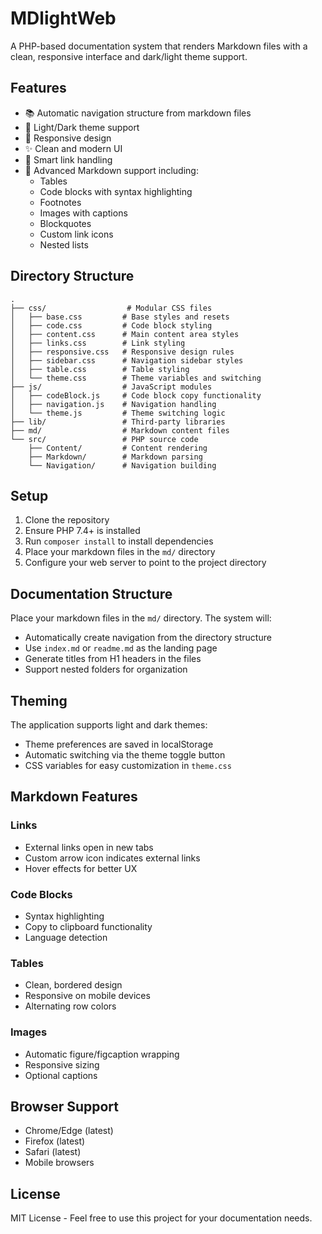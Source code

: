# MDlightWeb
A PHP-based documentation system that renders Markdown files with a clean, responsive interface and dark/light theme support.

## Features

- 📚 Automatic navigation structure from markdown files
- 🎨 Light/Dark theme support
- 📱 Responsive design
- ✨ Clean and modern UI
- 🔗 Smart link handling
- 📝 Advanced Markdown support including:
  - Tables
  - Code blocks with syntax highlighting
  - Footnotes
  - Images with captions
  - Blockquotes
  - Custom link icons
  - Nested lists

## Directory Structure

```
.
├── css/                  # Modular CSS files
│   ├── base.css         # Base styles and resets
│   ├── code.css         # Code block styling
│   ├── content.css      # Main content area styles
│   ├── links.css        # Link styling
│   ├── responsive.css   # Responsive design rules
│   ├── sidebar.css      # Navigation sidebar styles
│   ├── table.css        # Table styling
│   └── theme.css        # Theme variables and switching
├── js/                  # JavaScript modules
│   ├── codeBlock.js     # Code block copy functionality
│   ├── navigation.js    # Navigation handling
│   └── theme.js         # Theme switching logic
├── lib/                 # Third-party libraries
├── md/                  # Markdown content files
└── src/                 # PHP source code
    ├── Content/         # Content rendering
    ├── Markdown/        # Markdown parsing
    └── Navigation/      # Navigation building
```

## Setup

1. Clone the repository
2. Ensure PHP 7.4+ is installed
3. Run `composer install` to install dependencies
4. Place your markdown files in the `md/` directory
5. Configure your web server to point to the project directory

## Documentation Structure

Place your markdown files in the `md/` directory. The system will:
- Automatically create navigation from the directory structure
- Use `index.md` or `readme.md` as the landing page
- Generate titles from H1 headers in the files
- Support nested folders for organization

## Theming

The application supports light and dark themes:
- Theme preferences are saved in localStorage
- Automatic switching via the theme toggle button
- CSS variables for easy customization in `theme.css`

## Markdown Features

### Links
- External links open in new tabs
- Custom arrow icon indicates external links
- Hover effects for better UX

### Code Blocks
- Syntax highlighting
- Copy to clipboard functionality
- Language detection

### Tables
- Clean, bordered design
- Responsive on mobile devices
- Alternating row colors

### Images
- Automatic figure/figcaption wrapping
- Responsive sizing
- Optional captions

## Browser Support

- Chrome/Edge (latest)
- Firefox (latest)
- Safari (latest)
- Mobile browsers

## License

MIT License - Feel free to use this project for your documentation needs.
